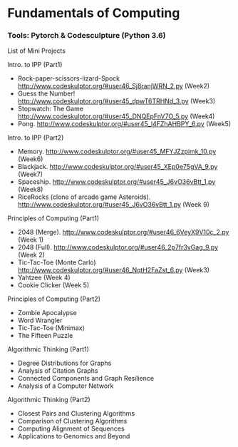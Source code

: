 # Fundamentals of Computing
### Tools: Pytorch & Codesculpture (Python 3.6)

List of Mini Projects

Intro. to IPP (Part1)
*   Rock-paper-scissors-lizard-Spock 
http://www.codeskulptor.org/#user46_Sj8ranjWRN_2.py (Week2)
*   Guess the Number! 
http://www.codeskulptor.org/#user45_dpwT6TRHNd_3.py (Week3)
*   Stopwatch: The Game 
http://www.codeskulptor.org/#user45_DNQEpFnV7O_5.py (Week4)
*   Pong. http://www.codeskulptor.org/#user45_l4FZhAHBPY_6.py (Week5)

Intro. to IPP (Part2)
*   Memory. http://www.codeskulptor.org/#user45_MFYJZzpimk_10.py (Week6)
*   Blackjack. http://www.codeskulptor.org/#user45_XEp0e75gVA_9.py (Week7)
*   Spaceship. http://www.codeskulptor.org/#user45_J6vO36vBtt_1.py (Week8)
*   RiceRocks (clone of arcade game Asteroids). http://www.codeskulptor.org/#user45_J6vO36vBtt_1.py (Week 9)

Principles of Computing (Part1)
*   2048 (Merge). http://www.codeskulptor.org/#user46_6VeyX9V10c_2.py (Week 1)
*   2048 (Full). http://www.codeskulptor.org/#user46_2p7fr3vGag_9.py (Week 2)
*   Tic-Tac-Toe (Monte Carlo) http://www.codeskulptor.org/#user46_NqtH2FaZst_6.py (Week3)
*   Yahtzee (Week 4)
*   Cookie Clicker (Week 5)

Principles of Computing (Part2)
*   Zombie Apocalypse
*   Word Wrangler
*   Tic-Tac-Toe (Minimax)
*   The Fifteen Puzzle

Algorithmic Thinking (Part1)
*   Degree Distributions for Graphs
*   Analysis of Citation Graphs
*   Connected Components and Graph Resilience
*   Analysis of a Computer Network

Algorithmic Thinking (Part2)
*   Closest Pairs and Clustering Algorithms
*   Comparison of Clustering Algorithms
*   Computing Alignment of Sequences
*   Applications to Genomics and Beyond
